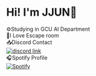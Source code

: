 # Hi! I'm JJUN🦖
⚙️Studying in GCU AI Department <br/>
🔐I Love Escape room <br/>
📥Discord Contact <br/>
[![discord link](https://imgur.com/a/L5II5sC)](https://discord.gg/SpmnhkbHgm) <br/>
🎧Spotify Profile <br/>
  [![Spotify](https://spotify-github-readme.vercel.app/api/spotify)](spotify:user:316ho4ap7fl2z7osrlcuzmz74mzi)
